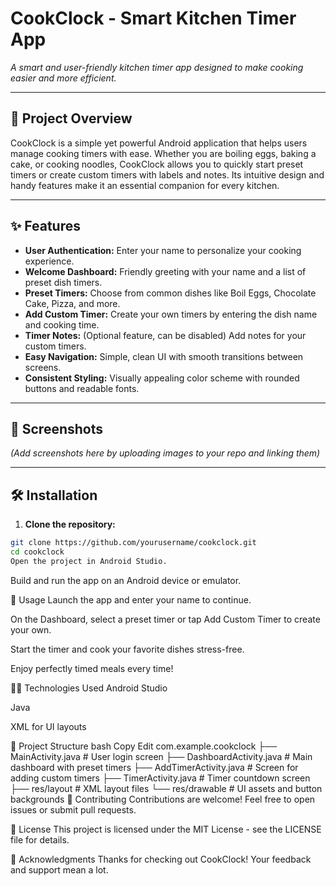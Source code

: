 # CookClock - Smart Kitchen Timer App

*A smart and user-friendly kitchen timer app designed to make cooking easier and more efficient.*

---

## 🚀 Project Overview

CookClock is a simple yet powerful Android application that helps users manage cooking timers with ease. Whether you are boiling eggs, baking a cake, or cooking noodles, CookClock allows you to quickly start preset timers or create custom timers with labels and notes. Its intuitive design and handy features make it an essential companion for every kitchen.

---

## ✨ Features

- **User Authentication:** Enter your name to personalize your cooking experience.
- **Welcome Dashboard:** Friendly greeting with your name and a list of preset dish timers.
- **Preset Timers:** Choose from common dishes like Boil Eggs, Chocolate Cake, Pizza, and more.
- **Add Custom Timer:** Create your own timers by entering the dish name and cooking time.
- **Timer Notes:** (Optional feature, can be disabled) Add notes for your custom timers.
- **Easy Navigation:** Simple, clean UI with smooth transitions between screens.
- **Consistent Styling:** Visually appealing color scheme with rounded buttons and readable fonts.

---

## 📱 Screenshots

*(Add screenshots here by uploading images to your repo and linking them)*

---

## 🛠️ Installation

1. **Clone the repository:**

```bash
git clone https://github.com/yourusername/cookclock.git
cd cookclock
Open the project in Android Studio.
```

Build and run the app on an Android device or emulator.

🎯 Usage
Launch the app and enter your name to continue.

On the Dashboard, select a preset timer or tap Add Custom Timer to create your own.

Start the timer and cook your favorite dishes stress-free.

Enjoy perfectly timed meals every time!

🧑‍💻 Technologies Used
Android Studio

Java

XML for UI layouts

📂 Project Structure
bash
Copy
Edit
com.example.cookclock
├── MainActivity.java          # User login screen
├── DashboardActivity.java     # Main dashboard with preset timers
├── AddTimerActivity.java      # Screen for adding custom timers
├── TimerActivity.java         # Timer countdown screen
├── res/layout                 # XML layout files
└── res/drawable               # UI assets and button backgrounds
🤝 Contributing
Contributions are welcome! Feel free to open issues or submit pull requests.

📄 License
This project is licensed under the MIT License - see the LICENSE file for details.

🙏 Acknowledgments
Thanks for checking out CookClock! Your feedback and support mean a lot.
